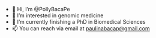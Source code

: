 - 👋 Hi, I’m @PollyBacaPe
- 👀 I’m interested in genomic medicine
- 🌱 I’m currently finishing a PhD in Biomedical Sciences
- 📫 You can reach via email at paulinabacap@gmail.com

<!---
PollyBacaPe/PollyBacaPe is a ✨ special ✨ repository because its `README.md` (this file) appears on your GitHub profile.
You can click the Preview link to take a look at your changes.
--->
